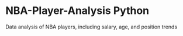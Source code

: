 # NBA-Player-Analysis Python
Data analysis of NBA players, including salary, age, and position trends
